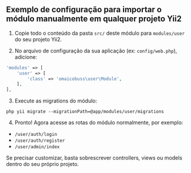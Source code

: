 ## Exemplo de configuração para importar o módulo manualmente em qualquer projeto Yii2

1. Copie todo o conteúdo da pasta `src/` deste módulo para `modules/user` do seu projeto Yii2.

2. No arquivo de configuração da sua aplicação (ex: `config/web.php`), adicione:

```php
'modules' => [
    'user' => [
        'class' => 'omaicobuss\user\Module',
    ],
],
```

3. Execute as migrations do módulo:

```
php yii migrate --migrationPath=@app/modules/user/migrations
```

4. Pronto! Agora acesse as rotas do módulo normalmente, por exemplo:
- `/user/auth/login`
- `/user/auth/register`
- `/user/admin/index`

Se precisar customizar, basta sobrescrever controllers, views ou models dentro do seu próprio projeto.

